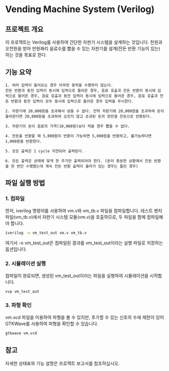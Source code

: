 # Vending Machine System (Verilog)

## 프로젝트 개요
이 프로젝트는 Verilog를 사용하여 간단한 자판기 시스템을 설계하는 것입니다. 천원과 오천원을 받아 만원짜리 음료수를 뽑을 수 있는 자판기를 설계(잔돈 반환 기능이 있는)하는 것을 목표로 한다.

## 기능 요약
```
1. 여러 입력이 들어오는 경우 아무런 동작을 수행하지 않는다.
잔돈 반환과 동전 입력이 동시에 입력으로 들어온 경우, 음료 호출과 잔돈 반환이 동시에 입력으로 들어온 경우, 음료 호출과 동전 입력이 동시에 입력으로 들어온 경우, 음료 호출과 잔돈 반환과 동전 입력이 모두 동시에 입력으로 들어온 경우 입력을 무시한다.
```
```
2. 자판기에 20,000원을 초과해서 넣을 수 없다. 만약 자판기에 20,000원을 초과하여 돈이 들어온다면 20,000원을 초과하여 오르지 않고 초과된 돈의 양만큼 잔돈으로 반환된다.
```
```
3. 자판기의 돈이 음료의 가격(10,000원)보다 적을 경우 뽑을 수 없다.
```
```
4. 잔돈을 반환할 때 5,000원이 반환이 가능하면 5,000원을 반환하고, 불가능하다면 1,000원을 반환한다.
```
```
5. 모든 출력은 1 cycle 지연되어 출력된다.
```
```
6. 모든 출력은 상태에 맞게 한 주기만 출력되어야 한다. (돈이 충분한 상황에서 잔돈 반환을 한 번만 수행했는데 계속 잔돈 반환 출력이 올라가 있는 경우는 틀린 경우)
```

## 파일 실행 방법
### 1. 컴파일
먼저, iverilog 명령어를 사용하여 vm.v와 vm_tb.v 파일을 컴파일합니다. 테스트 벤치 파일(vm_tb.v)에서 자판기 시스템 모듈(vm.v)을 호출하므로, 두 파일을 함께 컴파일해야 합니다.
```bash
iverilog -o vm_test_out vm.v vm_tb.v
```
여기서 -o vm_test_out은 컴파일된 결과를 vm_test_out이라는 실행 파일로 저장하는 옵션입니다.

### 2. 시뮬레이션 실행
컴파일이 완료되면, 생성된 vm_test_out이라는 파일을 실행하여 시뮬레이션을 시작합니다.
```bash
vvp vm_test_out
```

### 3. 파형 확인
vm.vcd 파일을 이용하여 파형을 볼 수 있지만, 추가할 수 있는 신호의 수에 제한이 있어 GTKWave를 사용하여 파형을 확인할 수 있습니다.
```bash
gtkwave vm.vcd
```

## 참고
자세한 상태표와 기능 설명은 프로젝트 보고서를 참조하십시오.
